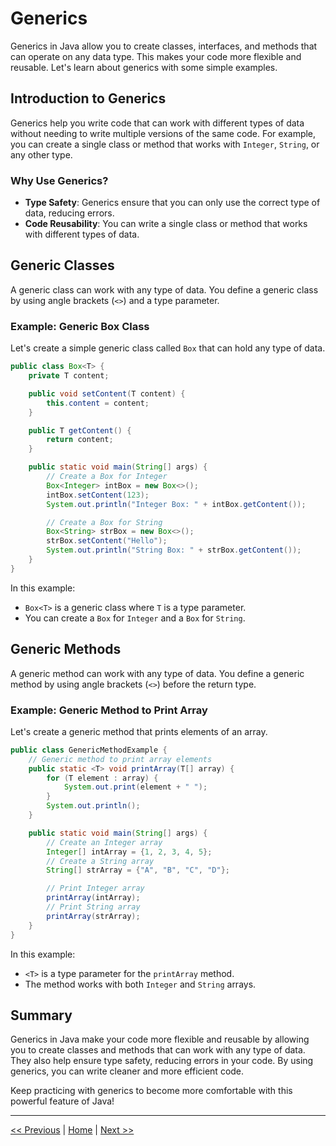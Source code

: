 # Generics

Generics in Java allow you to create classes, interfaces, and methods that can operate on any data type. This makes your code more flexible and reusable. Let's learn about generics with some simple examples.

## Introduction to Generics

Generics help you write code that can work with different types of data without needing to write multiple versions of the same code. For example, you can create a single class or method that works with `Integer`, `String`, or any other type.

### Why Use Generics?

- **Type Safety**: Generics ensure that you can only use the correct type of data, reducing errors.
- **Code Reusability**: You can write a single class or method that works with different types of data.

## Generic Classes

A generic class can work with any type of data. You define a generic class by using angle brackets (`<>`) and a type parameter.

### Example: Generic Box Class

Let's create a simple generic class called `Box` that can hold any type of data.

```java
public class Box<T> {
    private T content;

    public void setContent(T content) {
        this.content = content;
    }

    public T getContent() {
        return content;
    }

    public static void main(String[] args) {
        // Create a Box for Integer
        Box<Integer> intBox = new Box<>();
        intBox.setContent(123);
        System.out.println("Integer Box: " + intBox.getContent());

        // Create a Box for String
        Box<String> strBox = new Box<>();
        strBox.setContent("Hello");
        System.out.println("String Box: " + strBox.getContent());
    }
}
```

In this example:
- `Box<T>` is a generic class where `T` is a type parameter.
- You can create a `Box` for `Integer` and a `Box` for `String`.

## Generic Methods

A generic method can work with any type of data. You define a generic method by using angle brackets (`<>`) before the return type.

### Example: Generic Method to Print Array

Let's create a generic method that prints elements of an array.

```java
public class GenericMethodExample {
    // Generic method to print array elements
    public static <T> void printArray(T[] array) {
        for (T element : array) {
            System.out.print(element + " ");
        }
        System.out.println();
    }

    public static void main(String[] args) {
        // Create an Integer array
        Integer[] intArray = {1, 2, 3, 4, 5};
        // Create a String array
        String[] strArray = {"A", "B", "C", "D"};

        // Print Integer array
        printArray(intArray);
        // Print String array
        printArray(strArray);
    }
}
```

In this example:
- `<T>` is a type parameter for the `printArray` method.
- The method works with both `Integer` and `String` arrays.

## Summary

Generics in Java make your code more flexible and reusable by allowing you to create classes and methods that can work with any type of data. They also help ensure type safety, reducing errors in your code. By using generics, you can write cleaner and more efficient code.

Keep practicing with generics to become more comfortable with this powerful feature of Java!

---

[<< Previous](10.md) | [Home](README.md) | [Next >>](12.md)